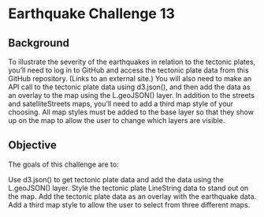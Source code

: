 # Earthquake Challenge 13 
## Background 
To illustrate the severity of the earthquakes in relation to the tectonic plates, you’ll need to log in to GitHub and access the tectonic plate data from this GitHub repository. (Links to an external site.) You will also need to make an API call to the tectonic plate data using d3.json(), and then add the data as an overlay to the map using the L.geoJSON() layer. In addition to the streets and satelliteStreets maps, you’ll need to add a third map style of your choosing. All map styles must be added to the base layer so that they show up on the map to allow the user to change which layers are visible.
## Objective
The goals of this challenge are to:

Use d3.json() to get tectonic plate data and add the data using the L.geoJSON() layer.
Style the tectonic plate LineString data to stand out on the map.
Add the tectonic plate data as an overlay with the earthquake data.
Add a third map style to allow the user to select from three different maps.
